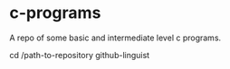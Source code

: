 # c-programs

A repo of some basic and intermediate level c programs. 

cd /path-to-repository github-linguist
